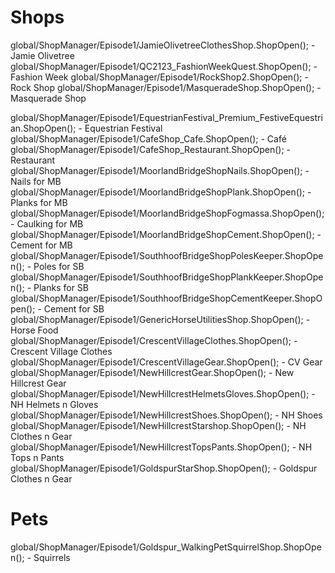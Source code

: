 # Shops
global/ShopManager/Episode1/JamieOlivetreeClothesShop.ShopOpen(); - Jamie Olivetree
global/ShopManager/Episode1/QC2123_FashionWeekQuest.ShopOpen(); - Fashion Week
global/ShopManager/Episode1/RockShop2.ShopOpen(); - Rock Shop
global/ShopManager/Episode1/MasqueradeShop.ShopOpen(); - Masquerade Shop

global/ShopManager/Episode1/EquestrianFestival_Premium_FestiveEquestrian.ShopOpen(); - Equestrian Festival
global/ShopManager/Episode1/CafeShop_Cafe.ShopOpen(); - Café
global/ShopManager/Episode1/CafeShop_Restaurant.ShopOpen(); - Restaurant
global/ShopManager/Episode1/MoorlandBridgeShopNails.ShopOpen(); - Nails for MB
global/ShopManager/Episode1/MoorlandBridgeShopPlank.ShopOpen(); - Planks for MB
global/ShopManager/Episode1/MoorlandBridgeShopFogmassa.ShopOpen(); - Caulking for MB
global/ShopManager/Episode1/MoorlandBridgeShopCement.ShopOpen(); - Cement for MB
global/ShopManager/Episode1/SouthhoofBridgeShopPolesKeeper.ShopOpen(); - Poles for SB
global/ShopManager/Episode1/SouthhoofBridgeShopPlankKeeper.ShopOpen(); - Planks for SB
global/ShopManager/Episode1/SouthhoofBridgeShopCementKeeper.ShopOpen(); - Cement for SB
global/ShopManager/Episode1/GenericHorseUtilitiesShop.ShopOpen(); - Horse Food
global/ShopManager/Episode1/CrescentVillageClothes.ShopOpen(); - Crescent Village Clothes
global/ShopManager/Episode1/CrescentVillageGear.ShopOpen(); - CV Gear
global/ShopManager/Episode1/NewHillcrestGear.ShopOpen(); - New Hillcrest Gear
global/ShopManager/Episode1/NewHillcrestHelmetsGloves.ShopOpen(); - NH Helmets n Gloves
global/ShopManager/Episode1/NewHillcrestShoes.ShopOpen(); - NH Shoes
global/ShopManager/Episode1/NewHillcrestStarshop.ShopOpen(); - NH Clothes n Gear
global/ShopManager/Episode1/NewHillcrestTopsPants.ShopOpen(); - NH Tops n Pants
global/ShopManager/Episode1/GoldspurStarShop.ShopOpen(); - Goldspur Clothes n Gear

# Pets
global/ShopManager/Episode1/Goldspur_WalkingPetSquirrelShop.ShopOpen(); - Squirrels
